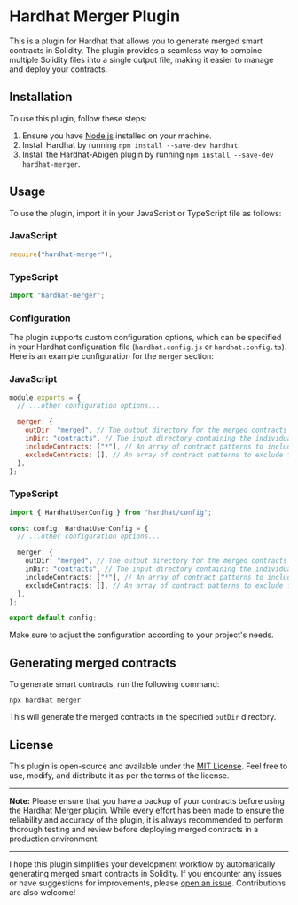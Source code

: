 # Hardhat Merger Plugin

This is a plugin for Hardhat that allows you to generate merged smart contracts in Solidity. The plugin provides a seamless way to combine multiple Solidity files into a single output file, making it easier to manage and deploy your contracts.

## Installation

To use this plugin, follow these steps:

1. Ensure you have [Node.js](https://nodejs.org) installed on your machine.
2. Install Hardhat by running `npm install --save-dev hardhat`.
3. Install the Hardhat-Abigen plugin by running `npm install --save-dev hardhat-merger`.

## Usage

To use the plugin, import it in your JavaScript or TypeScript file as follows:

### JavaScript

```javascript
require("hardhat-merger");
```

### TypeScript

```typescript
import "hardhat-merger";
```

### Configuration

The plugin supports custom configuration options, which can be specified in your Hardhat configuration file (`hardhat.config.js` or `hardhat.config.ts`). Here is an example configuration for the `merger` section:

### JavaScript

```javascript
module.exports = {
  // ...other configuration options...

  merger: {
    outDir: "merged", // The output directory for the merged contracts (default: "merged")
    inDir: "contracts", // The input directory containing the individual contracts (default: "contracts")
    includeContracts: ["*"], // An array of contract patterns to include in the merge (default: ["*"])
    excludeContracts: [], // An array of contract patterns to exclude from the merge (default: [])
  },
};
```

### TypeScript

```typescript
import { HardhatUserConfig } from "hardhat/config";

const config: HardhatUserConfig = {
  // ...other configuration options...

  merger: {
    outDir: "merged", // The output directory for the merged contracts (default: "merged")
    inDir: "contracts", // The input directory containing the individual contracts (default: "contracts")
    includeContracts: ["*"], // An array of contract patterns to include in the merge (default: ["*"])
    excludeContracts: [], // An array of contract patterns to exclude from the merge (default: [])
  },
};

export default config;
```

Make sure to adjust the configuration according to your project's needs.

## Generating merged contracts

To generate smart contracts, run the following command:

```
npx hardhat merger
```

This will generate the merged contracts in the specified `outDir` directory.

## License

This plugin is open-source and available under the [MIT License](LICENSE). Feel free to use, modify, and distribute it as per the terms of the license.

---

**Note:** Please ensure that you have a backup of your contracts before using the Hardhat Merger plugin. While every effort has been made to ensure the reliability and accuracy of the plugin, it is always recommended to perform thorough testing and review before deploying merged contracts in a production environment.

---

I hope this plugin simplifies your development workflow by automatically generating merged smart contracts in Solidity. If you encounter any issues or have suggestions for improvements, please [open an issue](https://github.com/nazarkhatsko/hardhat-merger/issues). Contributions are also welcome!
